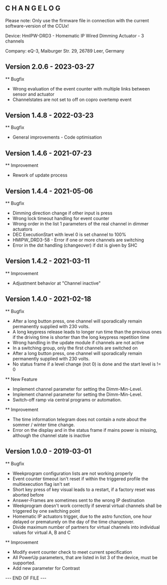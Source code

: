 ﻿C H A N G E L O G
-----------------

Please note: Only use the firmware file in connection with the current software-version of the CCUx!

Device:      HmIPW-DRD3 - Homematic IP Wired Dimming Actuator - 3 channels

Company:     eQ-3, Maiburger Str. 29, 26789 Leer, Germany



Version 2.0.6 - 2023-03-27
--------------------------------------------------------------

** Bugfix
   * Wrong evaluation of the event counter with multiple links between sensor and actuator
   * Channelstates are not set to off on copro overtemp event



Version 1.4.8 - 2022-03-23
--------------------------------------------------------------

** Bugfix
   * General improvements - Code optimisation



Version 1.4.6 - 2021-07-23
--------------------------------------------------------------

** Improvement
   * Rework of update process



Version 1.4.4 - 2021-05-06
--------------------------------------------------------------

** Bugfix
   * Dimming direction change if other input is press
   * Wrong lock timeout handling for event counter
   * Wrong order in the list 1 parameters of the real channel in dimmer actuators
   * DEC ExecutionStart with level 0 is set channel to 100%
   * HMIPW_DRD3-58 - Error if one or more channels are switching
   * Error in the dst handling (changeover) if dst is given by SHC



Version 1.4.2 - 2021-03-11
--------------------------------------------------------------

** Improvement
   * Adjustment behavior at "Channel inactive"



Version 1.4.0 - 2021-02-18
--------------------------------------------------------------

** Bugfix
   * After a long button press, one channel will sporadically remain permanently supplied with 230 volts.
   * A long keypress release leads to longer run time than the previous ones if the driving time is shorter than the long keypress repetition time
   * Wrong handling in the update module if channels are not active 
   * In a switching group, only the first channels are switched on
   * After a long button press, one channel will sporadically remain permanently supplied with 230 volts.
   * No status frame if a level change (not 0) is done and the start level is != 0

** New Feature
   * Implement channel parameter for setting the Dimm-Min-Level.
   * Implement channel parameter for setting the Dimm-Min-Level.
   * Switch-off ramp via central programs or automation.

** Improvement
   * The time information telegram does not contain a note about the sommer / winter time change.
   * Error on the display and in the status frame if mains power is missing, although the channel state is inactive



Version 1.0.0 - 2019-03-01
--------------------------------------------------------------

** Bugfix
   * Weekprogram configuration lists are not working properly 
   * Event counter timeout isn't reset if within the triggered profile the multiexecution flag isn't set
   * Short key press of key visual leads to a restart, if a factory reset was aborted before
   * Answer-Frames are sometimes sent to the wrong IP destination
   * Weekprogram doesn't work correctly if several virtual channels shall be triggered by one switching point
   * Homematic IP actuators trigger, due to the astro function, one hour delayed or prematurely on the day of the time changeover.
   * Divide maximum number of partners for virtual channels into individual values for virtual A, B and C

** Improvement
   * Modify event counter check to meet current specification
   * All PowerUp parameters, that are listed in list 3 of the device, must be supported.
   * Add new parameter for Contrast



--- END OF FILE ---
